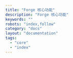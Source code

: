```yaml
---
title: "Forge 核心功能"
description: "Forge 核心功能"
keywords: ""
robots: "index,follow"
category: "docs"
layout: "documentation"
tags:
  - "core"
  - "index"
---
```


<!--stackedit_data:
eyJoaXN0b3J5IjpbMTc1NzEzNDI5XX0=
-->
